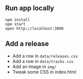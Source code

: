 ## Run app locally

```
npm install
npm start
open http://localhost:3000
```

## Add a release

- Add a row in `data/releases.csv`
- Add a row in `data/tracks.csv`
- Add an image in `img/`
- Tweak some CSS in index.html

